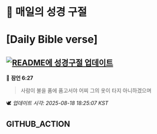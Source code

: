 # 🙏 매일의 성경 구절
# [Daily Bible verse]
## [![README에 성경구절 업데이트](https://github.com/DONGSUKA/first_test/actions/workflows/update-readme-bible.yml/badge.svg)](https://github.com/DONGSUKA/first_test/actions/workflows/update-readme-bible.yml)
<!-- START_BIBLE_VERSE -->
📖 **잠언 6:27**
> 사람이 불을 품에 품고서야 어찌 그의 옷이 타지 아니하겠으며

🕊️ _업데이트 시각: 2025-08-18 18:25:07 KST_
  <!-- END_BIBLE_VERSE -->
## GITHUB_ACTION
